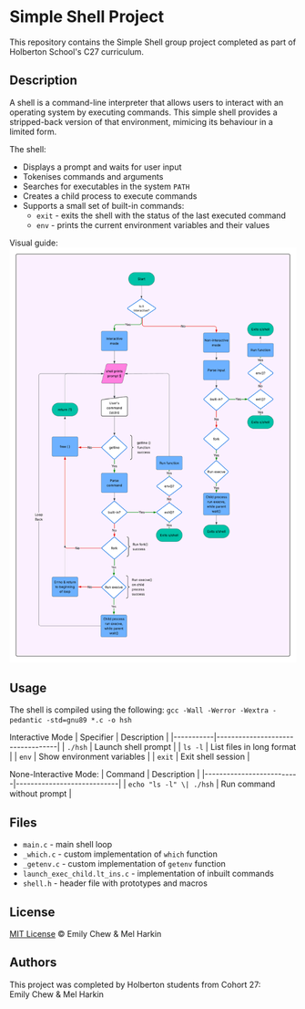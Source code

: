 # Simple Shell Project
This repository contains the Simple Shell group project completed as part of Holberton School's C27 curriculum.

## Description
A shell is a command-line interpreter that allows users to interact with an operating system by executing commands.
This simple shell provides a stripped-back version of that environment, mimicing its behaviour in a limited form.

The shell:
- Displays a prompt and waits for user input
- Tokenises commands and arguments
- Searches for executables in the system `PATH`
- Creates a child process to execute commands
- Supports a small set of built-in commands:
	- `exit` - exits the shell with the status of the last executed command
	- `env` - prints the current environment variables and their values  

Visual guide:
![Simple Shell Flowchart](SimpleShell.png)

## Usage
The shell is compiled using the following:
`gcc -Wall -Werror -Wextra -pedantic -std=gnu89 *.c -o hsh`

Interactive Mode
| Specifier | Description                      |
|-----------|----------------------------------|
| `./hsh`   | Launch shell prompt              |
| `ls -l`   | List files in long format        |
| `env`     | Show environment variables       |
| `exit`    | Exit shell session               |

None-Interactive Mode:
| Command                  | Description                |
|--------------------------|----------------------------|
| `echo "ls -l" \| ./hsh`   | Run command without prompt |

## Files
- `main.c` - main shell loop
- `_which.c` - custom implementation of `which` function
- `_getenv.c` - custom implementation of `getenv` function
- `launch_exec_child.lt_ins.c` - implementation of inbuilt commands
- `shell.h` - header file with prototypes and macros

## License

[MIT License](/root/holbertonschool-simple_shell/LICENSE) :copyright: Emily Chew & Mel Harkin

## Authors
This project was completed by Holberton students from Cohort 27: <br>
Emily Chew & Mel Harkin
